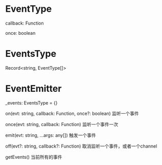 # EventType

callback: Function

once: boolean

# EventsType

Record<string, EventType[]>

# EventEmitter

_events: EventsType = {}

on(evt: string, callback: Function, once?: boolean)    监听一个事件

once(evt: string, callback: Function)    监听一个事件一次

emit(evt: string, ...args: any[])    触发一个事件

off(evt?: string, callback?: Function)    取消监听一个事件，或者一个channel

getEvents()    当前所有的事件